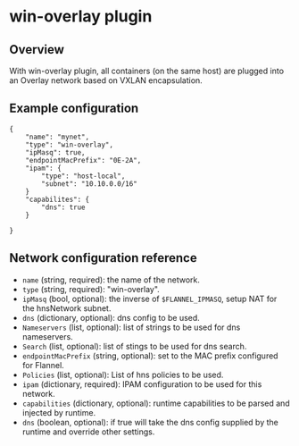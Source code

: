 # win-overlay plugin

## Overview

With win-overlay plugin, all containers (on the same host) are plugged into an Overlay network based on VXLAN encapsulation. 

## Example configuration
```
{
	"name": "mynet",
	"type": "win-overlay",
	"ipMasq": true,
	"endpointMacPrefix": "0E-2A",
	"ipam": {
		"type": "host-local",
		"subnet": "10.10.0.0/16"
	}
    "capabilites": {
        "dns": true
    }

}
```

## Network configuration reference

* `name` (string, required): the name of the network.
* `type` (string, required): "win-overlay".
* `ipMasq` (bool, optional): the inverse of `$FLANNEL_IPMASQ`, setup NAT for the hnsNetwork subnet.
* `dns` (dictionary, optional): dns config to be used.
 * `Nameservers` (list, optional): list of strings to be used for dns nameservers.
 * `Search` (list, optional): list of stings to be used for dns search.
* `endpointMacPrefix` (string, optional): set to the MAC prefix configured for Flannel.
* `Policies` (list, optional): List of hns policies to be used.
* `ipam` (dictionary, required): IPAM configuration to be used for this network.
* `capabilities` (dictionary, optional): runtime capabilities to be parsed and injected by runtime.
 * `dns` (boolean, optional): if true will take the dns config supplied by the runtime and override other settings.